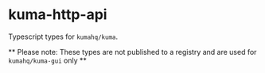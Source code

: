 # kuma-http-api

Typescript types for `kumahq/kuma`.

** Please note: These types are not published to a registry and are used for
`kumahq/kuma-gui` only **
